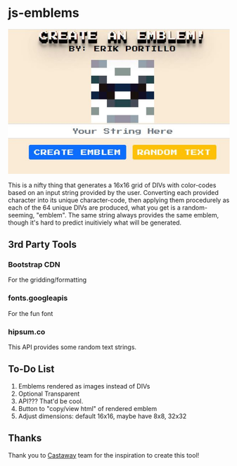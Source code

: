 # js-emblems

![Header](/assets/images/intro.png)

This is a nifty thing that generates a 16x16 grid of DIVs with color-codes based on an input string provided by the user. Converting each provided character into its unique character-code, then applying them procedurely as each of the 64 unique DIVs are produced, what you get is a random-seeming, "emblem". The same string always provides the same emblem, though it's hard to predict inuitiviely what will be generated.

## 3rd Party Tools

### Bootstrap CDN
For the gridding/formatting

### fonts.googleapis
For the fun font

### hipsum.co
This API provides some random text strings.

## To-Do List

1. Emblems rendered as images instead of DIVs
2. Optional Transparent
3. API??? That'd be cool.
4. Button to "copy/view html" of rendered emblem
5. Adjust dimensions: default 16x16, maybe have 8x8, 32x32

## Thanks

Thank you to [Castaway](https://github.com/Team-CYOA/CYOA) team for the inspiration to create this tool!